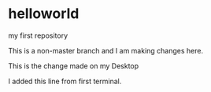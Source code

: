 # helloworld
my first repository

This is a non-master branch and I am making changes here.

This is the change made on my Desktop

I added this line from first terminal.
